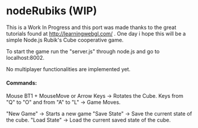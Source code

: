 nodeRubiks (WIP)
============================================================================
This is a Work In Progress and this port was made thanks to the great tutorials found at http://learningwebgl.com/ .
One day i hope this will be a simple Node.js Rubik's Cube cooperative game.

To start the game run the "server.js" through node.js and go to localhost:8002.

No multiplayer functionalities are implemented yet.

<h4>Commands:</h4>

Mouse BT1 + MouseMove or Arrow Keys -> Rotates the Cube.
Keys from "Q" to "O" and from "A" to "L" -> Game Moves.

"New Game" -> Starts a new game
"Save State" -> Save the current state of the cube.
"Load State" -> Load the current saved state of the cube.




